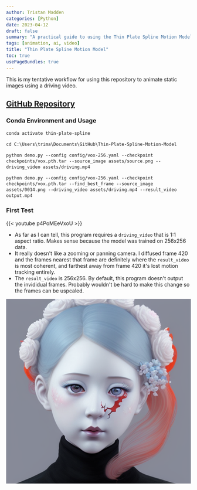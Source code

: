 ```yaml
---
author: Tristan Madden
categories: [Python]
date: 2023-04-12
draft: false
summary: "A practical guide to using the Thin Plate Spline Motion Model for animating static images by transferring motion from a driving video, with setup instructions and observations about optimal video dimensions and motion tracking limitations."
tags: [animation, ai, video]
title: "Thin Plate Spline Motion Model"
toc: true
usePageBundles: true
---
```


This is my tentative workflow for using this repository to animate static images using a driving video.

## <a href="https://github.com/yoyo-nb/Thin-Plate-Spline-Motion-Model">GitHub Repository</a>

### Conda Environment and Usage

```Shell
conda activate thin-plate-spline
```
```Shell
cd C:\Users\trima\Documents\GitHub\Thin-Plate-Spline-Motion-Model
```
```Shell
python demo.py --config config/vox-256.yaml --checkpoint checkpoints/vox.pth.tar --source_image assets/source.png --driving_video assets/driving.mp4
```
```Shell
python demo.py --config config/vox-256.yaml --checkpoint checkpoints/vox.pth.tar --find_best_frame --source_image assets/0014.png --driving_video assets/driving.mp4 --result_video output.mp4
```

### First Test

{{< youtube p4PoMEeVxoU >}}

* As far as I can tell, this program requires a `driving_video` that is 1:1 aspect ratio. Makes sense because the model was trained on 256x256 data. 
* It really doesn't like a zooming or panning camera. I diffused frame 420 and the frames nearest that frame are definitely where the `result_video` is most coherent, and farthest away from frame 420 it's lost motion tracking entirely.
* The `result_video` is 256x256. By default, this program doesn't output the invididual frames. Probably wouldn't be hard to make this change so the frames can be uspcaled.

![This was the source_image used for the video above.](original.png)





